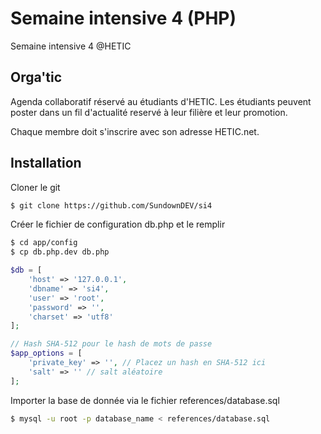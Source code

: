 # Semaine intensive 4 (PHP)

Semaine intensive 4 @HETIC

## Orga'tic

Agenda collaboratif réservé au étudiants d'HETIC. Les étudiants peuvent poster dans un fil d'actualité reservé à leur filière et leur promotion.

Chaque membre doit s'inscrire avec son adresse HETIC.net.

## Installation

Cloner le git

```bash
$ git clone https://github.com/SundownDEV/si4
```

Créer le fichier de configuration db.php et le remplir

```bash
$ cd app/config
$ cp db.php.dev db.php
```

```php
$db = [
    'host' => '127.0.0.1',
    'dbname' => 'si4',
    'user' => 'root',
    'password' => '',
    'charset' => 'utf8'
];

// Hash SHA-512 pour le hash de mots de passe
$app_options = [
    'private_key' => '', // Placez un hash en SHA-512 ici
    'salt' => '' // salt aléatoire
];
```

Importer la base de donnée via le fichier references/database.sql

```bash
$ mysql -u root -p database_name < references/database.sql
```
